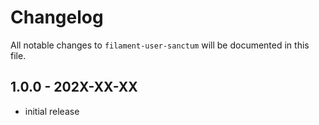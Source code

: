 # Changelog

All notable changes to `filament-user-sanctum` will be documented in this file.

## 1.0.0 - 202X-XX-XX

- initial release

